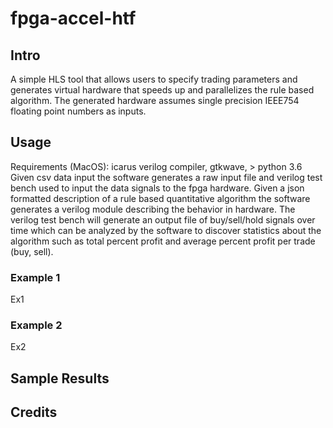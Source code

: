 # fpga-accel-htf
## Intro
A simple HLS tool that allows users to specify trading parameters and generates virtual hardware that speeds up and parallelizes the rule based algorithm. The generated hardware assumes single precision IEEE754 floating point numbers as inputs. 
## Usage
Requirements (MacOS): icarus verilog compiler, gtkwave, > python 3.6 <br>
Given csv data input the software generates a raw input file and verilog test bench used to input the data signals to the fpga hardware. Given a json formatted description of a rule based quantitative algorithm the software generates a verilog module describing the behavior in hardware. The verilog test bench will generate an output file of buy/sell/hold signals over time which can be analyzed by the software to discover statistics about the algorithm such as total percent profit and average percent profit per trade (buy, sell).
### Example 1
Ex1
### Example 2
Ex2
## Sample Results
## Credits
